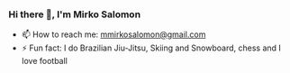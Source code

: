 ### Hi there 👋, I'm Mirko Salomon
- 📫 How to reach me: mmirkosalomon@gmail.com
- ⚡ Fun fact: I do Brazilian Jiu-Jitsu, Skiing and Snowboard, chess and I love football



<!--
**alsomone/alsomone** is a ✨ _special_ ✨ repository because its `README.md` (this file) appears on your GitHub profile.

Here are some ideas to get you started:

- 🔭 I’m currently working on ...
- 🌱 I’m currently learning ...
- 👯 I’m looking to collaborate on ...
- 🤔 I’m looking for help with ...
- 💬 Ask me about ...
- 📫 How to reach me: mmirkosalomon@gmail.com
- ⚡ Fun fact: I do Brazilian Jiu-Jitsu, Skiing and Snowboard, chess and I love football

#### Languages and Tools:
- [image](https://raw.githubusercontent.com/devicons/devicon/master/icons/python/python-original.svg) ![image](https://github.com/alsomone/alsomone/assets/56995572/e356b57c-6f0a-4235-9f14-d0bee363f5f0) ![image](https://github.com/alsomone/alsomone/assets/56995572/481f1067-9f79-4e30-b87e-ae259fe1de0e)
-->
